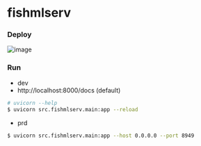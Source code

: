 # fishmlserv

### Deploy
![image](https://github.com/user-attachments/assets/43b9d04c-8e0c-4d50-baeb-74258598678a)

### Run
- dev
- http://localhost:8000/docs (default)
```bash
# uvicorn --help
$ uvicorn src.fishmlserv.main:app --reload
```

- prd
```bash
$ uvicorn src.fishmlserv.main:app --host 0.0.0.0 --port 8949
```
